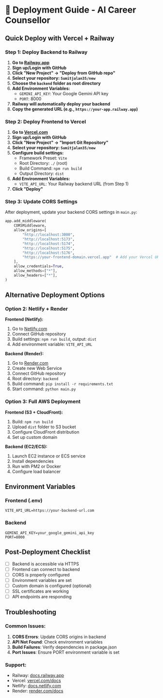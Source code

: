 # 🚀 Deployment Guide - AI Career Counsellor

## Quick Deploy with Vercel + Railway

### Step 1: Deploy Backend to Railway

1. **Go to [Railway.app](https://railway.app)**
2. **Sign up/Login with GitHub**
3. **Click "New Project" → "Deploy from GitHub repo"**
4. **Select your repository: `Sumitjalan35/new`**
5. **Choose the `backend` folder as root directory**
6. **Add Environment Variables:**
   - `GEMINI_API_KEY`: Your Google Gemini API key
   - `PORT`: 8000
7. **Railway will automatically deploy your backend**
8. **Copy the generated URL (e.g., `https://your-app.railway.app`)**

### Step 2: Deploy Frontend to Vercel

1. **Go to [Vercel.com](https://vercel.com)**
2. **Sign up/Login with GitHub**
3. **Click "New Project" → "Import Git Repository"**
4. **Select your repository: `Sumitjalan35/new`**
5. **Configure build settings:**
   - Framework Preset: `Vite`
   - Root Directory: `./` (root)
   - Build Command: `npm run build`
   - Output Directory: `dist`
6. **Add Environment Variables:**
   - `VITE_API_URL`: Your Railway backend URL (from Step 1)
7. **Click "Deploy"**

### Step 3: Update CORS Settings

After deployment, update your backend CORS settings in `main.py`:

```python
app.add_middleware(
    CORSMiddleware,
    allow_origins=[
        "http://localhost:3000", 
        "http://localhost:5173", 
        "http://localhost:5174",
        "http://localhost:5175",
        "http://localhost:5176",
        "https://your-frontend-domain.vercel.app"  # Add your Vercel URL
    ],
    allow_credentials=True,
    allow_methods=["*"],
    allow_headers=["*"],
)
```

## Alternative Deployment Options

### Option 2: Netlify + Render

**Frontend (Netlify):**
1. Go to [Netlify.com](https://netlify.com)
2. Connect GitHub repository
3. Build settings: `npm run build`, output: `dist`
4. Add environment variable: `VITE_API_URL`

**Backend (Render):**
1. Go to [Render.com](https://render.com)
2. Create new Web Service
3. Connect GitHub repository
4. Root directory: `backend`
5. Build command: `pip install -r requirements.txt`
6. Start command: `python main.py`

### Option 3: Full AWS Deployment

**Frontend (S3 + CloudFront):**
1. Build: `npm run build`
2. Upload `dist` folder to S3 bucket
3. Configure CloudFront distribution
4. Set up custom domain

**Backend (EC2/ECS):**
1. Launch EC2 instance or ECS service
2. Install dependencies
3. Run with PM2 or Docker
4. Configure load balancer

## Environment Variables

### Frontend (.env)
```
VITE_API_URL=https://your-backend-url.com
```

### Backend
```
GEMINI_API_KEY=your_google_gemini_api_key
PORT=8000
```

## Post-Deployment Checklist

- [ ] Backend is accessible via HTTPS
- [ ] Frontend can connect to backend
- [ ] CORS is properly configured
- [ ] Environment variables are set
- [ ] Custom domain is configured (optional)
- [ ] SSL certificates are working
- [ ] API endpoints are responding

## Troubleshooting

### Common Issues:

1. **CORS Errors**: Update CORS origins in backend
2. **API Not Found**: Check environment variables
3. **Build Failures**: Verify dependencies in package.json
4. **Port Issues**: Ensure PORT environment variable is set

### Support:
- Railway: [docs.railway.app](https://docs.railway.app)
- Vercel: [vercel.com/docs](https://vercel.com/docs)
- Netlify: [docs.netlify.com](https://docs.netlify.com)
- Render: [render.com/docs](https://render.com/docs)
